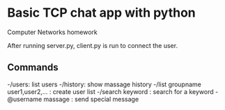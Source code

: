 # Basic TCP chat app with python
Computer Networks homework

After running server.py, client.py is run to connect the user.
## Commands
-/users: list users 
-/history: show massage history
-/list groupname user1,user2,... : create user list 
-/search keyword : search for a keyword
-@username massage : send special message 

